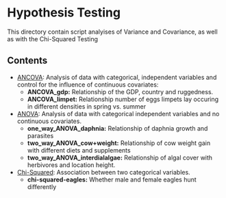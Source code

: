 # Hypothesis Testing

This directory contain script analyises of Variance and Covariance, as well as with the Chi-Squared Testing

## Contents

- [ANCOVA](ANCOVA/): Analysis of data with categorical, independent variables and control for the influence of continuous covariates:
    * **ANCOVA_gdp:** Relationship of the GDP, country and ruggedness.
    * **ANCOVA_limpet:** Relationship number of eggs limpets lay occuring in different densities in spring vs. summer
- [ANOVA](ANOVA/): Analysis of data with categorical independent variables and no continuous covariates.
    * **one_way_ANOVA_daphnia:** Relationship of daphnia growth and parasites
    * **two_way_ANOVA_cow+weight:** Relationship of cow weight gain with different diets and supplements
    * **two_way_ANOVA_interdialalgae:** Relationship of algal cover with herbivores and location height.
- [Chi-Squared](Chi-Squared): Association between two categorical variables.
    * **chi-squared-eagles:** Whether male and female eagles hunt differently
